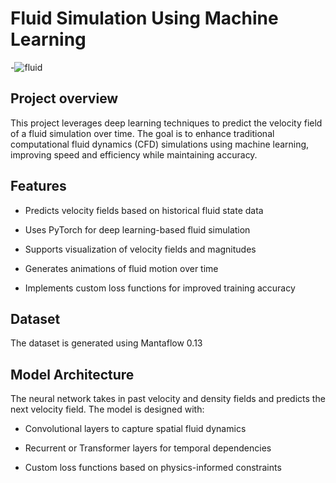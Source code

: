 # Fluid Simulation Using Machine Learning

-![fluid](https://github.com/user-attachments/assets/eedfa125-e967-47ed-ac3d-01f60288f445)

## Project overview
This project leverages deep learning techniques to predict the velocity field of a fluid simulation over time. The goal is to enhance traditional computational fluid dynamics (CFD) simulations using machine learning, improving speed and efficiency while maintaining accuracy.

## Features
- Predicts velocity fields based on historical fluid state data

- Uses PyTorch for deep learning-based fluid simulation

- Supports visualization of velocity fields and magnitudes

- Generates animations of fluid motion over time

- Implements custom loss functions for improved training accuracy

## Dataset
The dataset is generated using Mantaflow 0.13

## Model Architecture
The neural network takes in past velocity and density fields and predicts the next velocity field. The model is designed with:

- Convolutional layers to capture spatial fluid dynamics

- Recurrent or Transformer layers for temporal dependencies

- Custom loss functions based on physics-informed constraints
